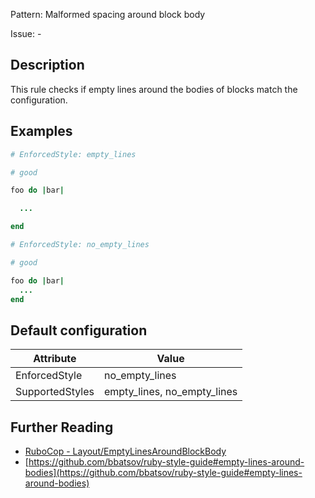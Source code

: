 Pattern: Malformed spacing around block body

Issue: -

## Description

This rule checks if empty lines around the bodies of blocks match the configuration.

## Examples

```ruby
# EnforcedStyle: empty_lines

# good

foo do |bar|

  ...

end

# EnforcedStyle: no_empty_lines

# good

foo do |bar|
  ...
end
```

## Default configuration

Attribute | Value
--- | ---
EnforcedStyle | no_empty_lines
SupportedStyles | empty_lines, no_empty_lines

## Further Reading

* [RuboCop - Layout/EmptyLinesAroundBlockBody](https://docs.rubocop.org/rubocop/cops_layout.html#layoutemptylinesaroundblockbody)
* [https://github.com/bbatsov/ruby-style-guide#empty-lines-around-bodies](https://github.com/bbatsov/ruby-style-guide#empty-lines-around-bodies)
